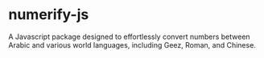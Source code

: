 # numerify-js
A Javascript package designed to effortlessly convert numbers between Arabic and various world languages, including Geez, Roman, and Chinese. 
